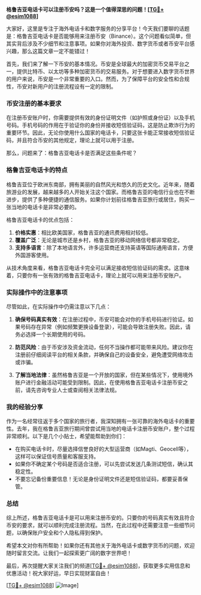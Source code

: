 **格鲁吉亚电话卡可以注册币安吗？这是一个值得深思的问题！[[TG💪+ @esim1088](https://t.me/s/esim1088)]**

大家好，这里是专注于海外电话卡和数字服务的分享平台！今天我们要聊的话题是：格鲁吉亚电话卡是否能够用来注册币安（Binance）。这个问题看似简单，但其实背后涉及不少细节和注意事项。如果你对海外投资、数字货币或者币安平台感兴趣，那么这篇文章一定不能错过！

首先，我们来了解一下币安的基本情况。币安是全球最大的加密货币交易平台之一，提供比特币、以太坊等多种加密货币的交易服务。对于想要进入数字货币世界的用户来说，币安是一个非常重要的入口。然而，为了保障平台的安全性和合规性，币安对新用户的注册流程设有一定的限制。

### 币安注册的基本要求

在注册币安账户时，你需要提供有效的身份证明文件（如护照或身份证）以及手机号码。手机号码的作用在于验证你的身份并接收短信验证码，这是防止欺诈行为的重要环节。因此，无论你使用什么国家的电话卡，只要这张卡能正常接收短信验证码，并且符合币安的其他规定，理论上就可以用于注册。

那么，问题来了：格鲁吉亚电话卡是否满足这些条件呢？

### 格鲁吉亚电话卡的特点

格鲁吉亚位于欧洲东南部，拥有美丽的自然风光和悠久的历史文化。近年来，随着旅游业的发展，越来越多的人开始关注这个国家。而格鲁吉亚的电信行业也在不断进步，提供了多种便捷的通信服务。如果你计划前往格鲁吉亚旅行或居住，购买一张当地的电话卡是非常必要的。

格鲁吉亚电话卡的优点包括：

1. **价格实惠**：相比欧美国家，格鲁吉亚的通讯费用相对较低。
2. **覆盖广泛**：无论是城市还是乡村，格鲁吉亚的移动网络信号都非常稳定。
3. **支持多语言**：除了本地语言外，许多运营商还支持英语等国际通用语言，方便外国游客使用。

从技术角度来看，格鲁吉亚电话卡完全可以满足接收短信验证码的需求。这意味着，只要你有一张有效的格鲁吉亚电话卡，理论上就可以用来注册币安账户。

### 实际操作中的注意事项

尽管如此，在实际操作中仍需注意以下几点：

1. **确保号码真实有效**：在注册过程中，币安可能会对你的手机号码进行验证。如果号码存在异常（例如频繁更换设备登录），可能会导致注册失败。因此，请务必选择一个长期使用的号码。

2. **防范风险**：由于币安涉及资金流动，任何不当操作都可能带来风险。建议你在注册前仔细阅读平台的相关条款，并确保自己的设备安全，避免遭受网络攻击或诈骗。

3. **了解当地法律**：虽然格鲁吉亚是一个开放的国家，但在某些情况下，使用境外账户进行金融活动可能受到限制。因此，在使用格鲁吉亚电话卡注册币安之前，请先咨询专业人士或查阅相关法律法规。

### 我的经验分享

作为一名经常往返于多个国家的旅行者，我深知拥有一张可靠的海外电话卡的重要性。去年，我在格鲁吉亚旅行期间曾尝试用当地的电话卡注册币安账户，整个过程非常顺利。以下是几个小贴士，希望能帮助到你们：

- 在购买电话卡时，尽量选择信誉良好的大型运营商（如Magti、Geocell等），这样可以保证信号质量和客服支持。
- 如果你不确定某个号码是否适合注册，可以先尝试发送几条测试短信，确认其稳定性。
- 不要忘记备份重要信息！无论是身份证明文件还是短信验证码，都要妥善保管。

### 总结

综上所述，格鲁吉亚电话卡是可以用来注册币安的。只要你的号码真实有效且符合币安的要求，就可以顺利完成注册流程。当然，在此过程中还需要注意一些细节问题，以确保账户安全和个人隐私得到保护。

希望本文对你有所帮助！如果你还有其他关于海外电话卡或数字货币的问题，欢迎随时留言交流。让我们一起探索更广阔的数字世界吧！

最后，再次提醒大家关注我们的频道[[TG💪+ @esim1088](https://t.me/s/esim1088)]，获取更多实用信息和优惠活动！祝大家好运，早日实现财富自由！

[[TG💪+ @esim1088](https://t.me/s/esim1088)] ![Image](https://i.postimg.cc/4NQfJmqS/Snipaste-2025-05-13-00-14-12.png)]